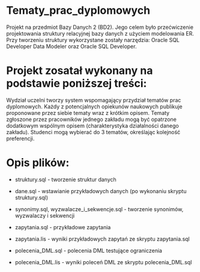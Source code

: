 # Tematy_prac_dyplomowych
Projekt na przedmiot Bazy Danych 2 (BD2). Jego celem było przećwiczenie projektowania struktury relacyjnej bazy danych z użyciem modelowania ER. Przy tworzeniu struktury wykorzystane zostały narzędzia: Oracle SQL Developer Data Modeler oraz Oracle SQL Developer.

# Projekt zosatał wykonany na podstawie poniższej treści:

Wydział uczelni tworzy system wspomagający przydział tematów prac dyplomowych. Każdy z potencjalnych opiekunów naukowych publikuje          proponowane przez siebie tematy wraz z krótkim opisem. Tematy zgłoszone przez pracowników jednego zakładu mogą być opatrzone dodatkowym wspólnym opisem (charakterystyka działalności danego zakładu). Studenci mogą wybierać do 3 tematów, określając kolejność preferencji.

# Opis plików:

  * struktury.sql - tworzenie struktur danych
  
  * dane.sql - wstawianie przykładowych danych (po wykonaniu skryptu struktury.sql)
  
  * synonimy.sql, wyzwalacze_i_sekwencje.sql - tworzenie synonimów, wyzwalaczy i sekwencji
  
  * zapytania.sql - przykładowe zapytania
  
  * zapytania.lis - wyniki przykładowych zapytań ze skryptu zapytania.sql
  
  * polecenia_DML.sql - polecenia DML testujące ograniczenia
  
  * polecenia_DML.lis - wyniki poleceń DML ze skryptu polecenia_DML.sql
